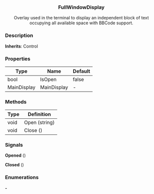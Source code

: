 <div align="center">
	<h3>FullWindowDisplay</h1>
	<p>Overlay used in the terminal to display an independent block of text occupying all available space with BBCode support.</p>
</div>

### Description

**Inherits**: Control

### Properties

| Type        | Name        | Default |
| ----------- | ----------- | ------- |
| bool        | IsOpen      | false   |
| MainDisplay | MainDisplay | -       |

### Methods

| Type | Definition    |
| ---- | ------------- |
| void | Open (string) |
| void | Close ()      |

### Signals

**Opened** ()

**Closed** ()

### Enumerations

**-**
